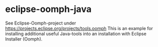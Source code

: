 # eclipse-oomph-java
See Eclipse-Oomph-project under https://projects.eclipse.org/projects/tools.oomph
This is an example for installing additional useful Java-tools into an installation with Eclipse Installer (Oomph).
